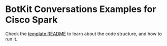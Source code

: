 # BotKit Conversations Examples for Cisco Spark

Check the [template README](../template) to learn about the code structure, and how to run it.
